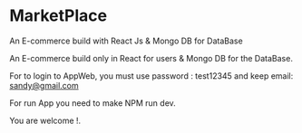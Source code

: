 # MarketPlace
An E-commerce build with React Js &amp; Mongo DB for DataBase

An E-commerce build only in React for users & Mongo DB for the DataBase.

For to login to AppWeb, you must use password : test12345 and keep email: sandy@gmail.com

For run App you need to make NPM run dev.

You are welcome !.
